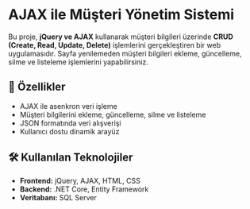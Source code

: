 <h1>AJAX ile Müşteri Yönetim Sistemi</h1>

<p>
  Bu proje, <strong>jQuery ve AJAX</strong> kullanarak müşteri bilgileri üzerinde <strong>CRUD (Create, Read, Update, Delete)</strong> işlemlerini gerçekleştiren bir web uygulamasıdır. 
  Sayfa yenilemeden müşteri bilgileri ekleme, güncelleme, silme ve listeleme işlemlerini yapabilirsiniz.
</p>

<h2>🚀 Özellikler</h2>
<ul>
  <li>AJAX ile asenkron veri işleme</li>
  <li>Müşteri bilgilerini ekleme, güncelleme, silme ve listeleme</li>
  <li>JSON formatında veri alışverişi</li>
  <li>Kullanıcı dostu dinamik arayüz</li>
</ul>

<h2>🛠 Kullanılan Teknolojiler</h2>
<ul>
  <li><strong>Frontend:</strong> jQuery, AJAX, HTML, CSS</li>
  <li><strong>Backend:</strong> .NET Core, Entity Framework</li>
  <li><strong>Veritabanı:</strong> SQL Server</li>
</ul>


